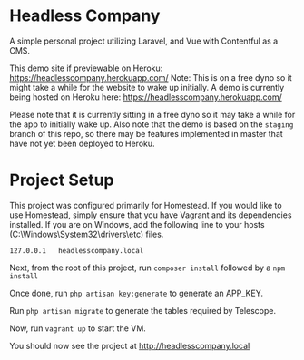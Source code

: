 # Headless Company

A simple personal project utilizing Laravel, and Vue with Contentful as a CMS.

This demo site if previewable on Heroku: https://headlesscompany.herokuapp.com/
Note: This is on a free dyno so it might take a while for the website to wake up initially.
A demo is currently being hosted on Heroku here: https://headlesscompany.herokuapp.com/

Please note that it is currently sitting in a free dyno so it may take a while for the app to
initially wake up. Also note that the demo is based on the `staging` branch of this repo, so there may
be features implemented in master that have not yet been deployed to Heroku.

# Project Setup

This project was configured primarily for Homestead. If you would like to use Homestead, simply ensure
that you have Vagrant and its dependencies installed. If you are on Windows, add the following line to your
hosts (C:\Windows\System32\drivers\etc) files.

```
127.0.0.1   headlesscompany.local
```

Next, from the root of this project, run `composer install` followed by a `npm install`

Once done, run `php artisan key:generate` to generate an APP_KEY.

Run `php artisan migrate` to generate the tables required by Telescope.

Now, run `vagrant up` to start the VM.

You should now see the project at http://headlesscompany.local
